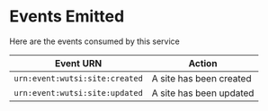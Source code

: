 # Events Emitted
Here are the events consumed by this service

| Event URN | Action                 |
|-----------|------------------------|
| `urn:event:wutsi:site:created` | A site has been created |
| `urn:event:wutsi:site:updated` | A site has been updated |



